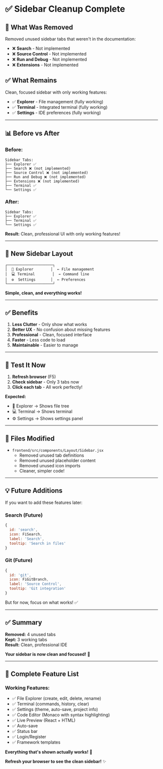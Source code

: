 # ✅ Sidebar Cleanup Complete

## 🎯 **What Was Removed**

Removed unused sidebar tabs that weren't in the documentation:

- ❌ **Search** - Not implemented
- ❌ **Source Control** - Not implemented  
- ❌ **Run and Debug** - Not implemented
- ❌ **Extensions** - Not implemented

## ✅ **What Remains**

Clean, focused sidebar with only working features:

- ✅ **Explorer** - File management (fully working)
- ✅ **Terminal** - Integrated terminal (fully working)
- ✅ **Settings** - IDE preferences (fully working)

---

## 📊 **Before vs After**

### **Before:**
```
Sidebar Tabs:
├── Explorer ✅
├── Search ❌ (not implemented)
├── Source Control ❌ (not implemented)
├── Run and Debug ❌ (not implemented)
├── Extensions ❌ (not implemented)
├── Terminal ✅
└── Settings ✅
```

### **After:**
```
Sidebar Tabs:
├── Explorer ✅
├── Terminal ✅
└── Settings ✅
```

**Result:** Clean, professional UI with only working features!

---

## 🎨 **New Sidebar Layout**

```
┌─────────────────────┐
│  📁 Explorer        │  ← File management
│  💻 Terminal        │  ← Command line
│  ⚙️  Settings       │  ← Preferences
└─────────────────────┘
```

**Simple, clean, and everything works!**

---

## ✅ **Benefits**

1. **Less Clutter** - Only show what works
2. **Better UX** - No confusion about missing features
3. **Professional** - Clean, focused interface
4. **Faster** - Less code to load
5. **Maintainable** - Easier to manage

---

## 🚀 **Test It Now**

1. **Refresh browser** (F5)
2. **Check sidebar** - Only 3 tabs now
3. **Click each tab** - All work perfectly!

**Expected:**
- 📁 Explorer → Shows file tree
- 💻 Terminal → Shows terminal
- ⚙️ Settings → Shows settings panel

---

## 📝 **Files Modified**

- `frontend/src/components/Layout/Sidebar.jsx`
  - Removed unused tab definitions
  - Removed unused placeholder content
  - Removed unused icon imports
  - Cleaner, simpler code!

---

## 💡 **Future Additions**

If you want to add these features later:

### **Search** (Future)
```javascript
{
  id: 'search',
  icon: FiSearch,
  label: 'Search',
  tooltip: 'Search in files'
}
```

### **Git** (Future)
```javascript
{
  id: 'git',
  icon: FiGitBranch,
  label: 'Source Control',
  tooltip: 'Git integration'
}
```

But for now, focus on what works! ✅

---

## ✅ **Summary**

**Removed:** 4 unused tabs  
**Kept:** 3 working tabs  
**Result:** Clean, professional IDE

**Your sidebar is now clean and focused!** 🎉

---

## 🎯 **Complete Feature List**

### **Working Features:**
- ✅ File Explorer (create, edit, delete, rename)
- ✅ Terminal (commands, history, clear)
- ✅ Settings (theme, auto-save, project info)
- ✅ Code Editor (Monaco with syntax highlighting)
- ✅ Live Preview (React + HTML)
- ✅ Auto-save
- ✅ Status bar
- ✅ Login/Register
- ✅ Framework templates

**Everything that's shown actually works!** 🚀

**Refresh your browser to see the clean sidebar!** ✨
